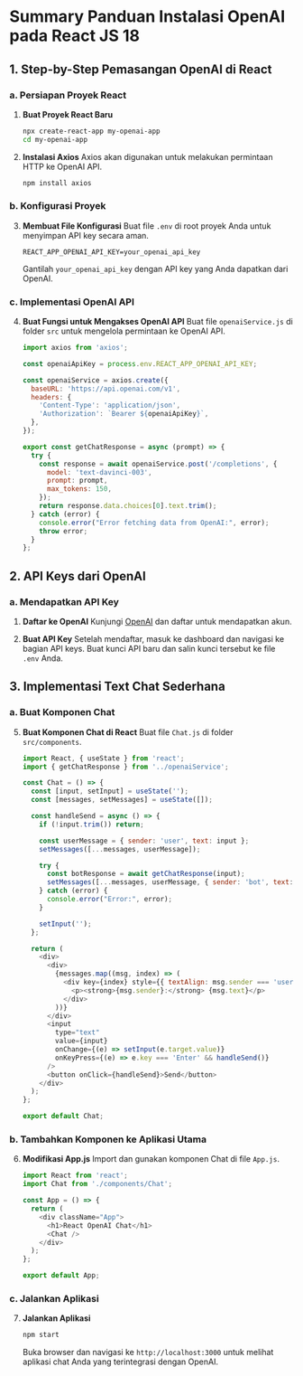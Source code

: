 # Summary Panduan Instalasi OpenAI pada React JS 18

## 1. Step-by-Step Pemasangan OpenAI di React

### a. Persiapan Proyek React
1. **Buat Proyek React Baru**
    ```bash
    npx create-react-app my-openai-app
    cd my-openai-app
    ```

2. **Instalasi Axios**
    Axios akan digunakan untuk melakukan permintaan HTTP ke OpenAI API.
    ```bash
    npm install axios
    ```

### b. Konfigurasi Proyek

3. **Membuat File Konfigurasi**
    Buat file `.env` di root proyek Anda untuk menyimpan API key secara aman.
    ```plaintext
    REACT_APP_OPENAI_API_KEY=your_openai_api_key
    ```

    Gantilah `your_openai_api_key` dengan API key yang Anda dapatkan dari OpenAI.

### c. Implementasi OpenAI API

4. **Buat Fungsi untuk Mengakses OpenAI API**
    Buat file `openaiService.js` di folder `src` untuk mengelola permintaan ke OpenAI API.
    ```javascript
    import axios from 'axios';

    const openaiApiKey = process.env.REACT_APP_OPENAI_API_KEY;

    const openaiService = axios.create({
      baseURL: 'https://api.openai.com/v1',
      headers: {
        'Content-Type': 'application/json',
        'Authorization': `Bearer ${openaiApiKey}`,
      },
    });

    export const getChatResponse = async (prompt) => {
      try {
        const response = await openaiService.post('/completions', {
          model: 'text-davinci-003',
          prompt: prompt,
          max_tokens: 150,
        });
        return response.data.choices[0].text.trim();
      } catch (error) {
        console.error("Error fetching data from OpenAI:", error);
        throw error;
      }
    };
    ```

## 2. API Keys dari OpenAI

### a. Mendapatkan API Key
1. **Daftar ke OpenAI**
    Kunjungi [OpenAI](https://beta.openai.com/signup/) dan daftar untuk mendapatkan akun.
    
2. **Buat API Key**
    Setelah mendaftar, masuk ke dashboard dan navigasi ke bagian API keys. Buat kunci API baru dan salin kunci tersebut ke file `.env` Anda.

## 3. Implementasi Text Chat Sederhana

### a. Buat Komponen Chat

5. **Buat Komponen Chat di React**
    Buat file `Chat.js` di folder `src/components`.

    ```javascript
    import React, { useState } from 'react';
    import { getChatResponse } from '../openaiService';

    const Chat = () => {
      const [input, setInput] = useState('');
      const [messages, setMessages] = useState([]);

      const handleSend = async () => {
        if (!input.trim()) return;

        const userMessage = { sender: 'user', text: input };
        setMessages([...messages, userMessage]);

        try {
          const botResponse = await getChatResponse(input);
          setMessages([...messages, userMessage, { sender: 'bot', text: botResponse }]);
        } catch (error) {
          console.error("Error:", error);
        }

        setInput('');
      };

      return (
        <div>
          <div>
            {messages.map((msg, index) => (
              <div key={index} style={{ textAlign: msg.sender === 'user' ? 'right' : 'left' }}>
                <p><strong>{msg.sender}:</strong> {msg.text}</p>
              </div>
            ))}
          </div>
          <input
            type="text"
            value={input}
            onChange={(e) => setInput(e.target.value)}
            onKeyPress={(e) => e.key === 'Enter' && handleSend()}
          />
          <button onClick={handleSend}>Send</button>
        </div>
      );
    };

    export default Chat;
    ```

### b. Tambahkan Komponen ke Aplikasi Utama

6. **Modifikasi App.js**
    Import dan gunakan komponen Chat di file `App.js`.

    ```javascript
    import React from 'react';
    import Chat from './components/Chat';

    const App = () => {
      return (
        <div className="App">
          <h1>React OpenAI Chat</h1>
          <Chat />
        </div>
      );
    };

    export default App;
    ```

### c. Jalankan Aplikasi

7. **Jalankan Aplikasi**
    ```bash
    npm start
    ```

    Buka browser dan navigasi ke `http://localhost:3000` untuk melihat aplikasi chat Anda yang terintegrasi dengan OpenAI.

